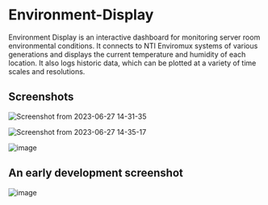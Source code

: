 # Environment-Display

Environment Display is an interactive dashboard for monitoring server room environmental conditions. It connects to NTI Enviromux systems of various generations and displays the current temperature and humidity of each location. It also logs historic data, which can be plotted at a variety of time scales and resolutions.

## Screenshots
![Screenshot from 2023-06-27 14-31-35](https://github.com/NicholasMy/Environment-Display/assets/32116122/b4b92cde-555d-40eb-973f-945e809f86f3)

![Screenshot from 2023-06-27 14-35-17](https://github.com/NicholasMy/Environment-Display/assets/32116122/379e29bf-e1ab-4f66-acc1-e3fb9457e13f)

![image](https://github.com/NicholasMy/Environment-Display/assets/32116122/24b640c8-d2d2-436a-915e-66b46e743eaa)

## An early development screenshot

![image](https://user-images.githubusercontent.com/32116122/227586909-1f214df0-f90f-4cda-9de8-994260cdc5ba.png)
